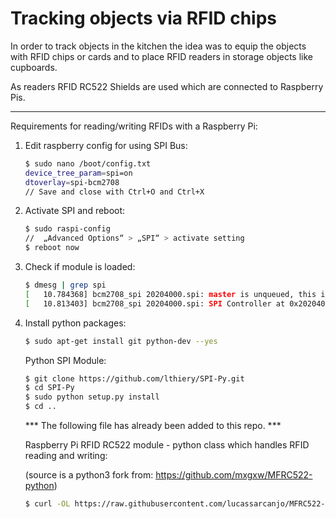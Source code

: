 # Tracking objects via RFID chips

In order to track objects in the kitchen the idea was to equip the objects with RFID chips or cards and to place RFID readers in storage objects like cupboards.

As readers RFID RC522 Shields are used which are connected to Raspberry Pis.  

----------

Requirements for reading/writing RFIDs with a Raspberry Pi:
1.  Edit raspberry config for using SPI Bus:
    ```bash
    $ sudo nano /boot/config.txt
    device_tree_param=spi=on
    dtoverlay=spi-bcm2708
    // Save and close with Ctrl+O and Ctrl+X
    ```
2.  Activate SPI and reboot:
    ```bash
    $ sudo raspi-config
    //  „Advanced Options“ > „SPI“ > activate setting
    $ reboot now
    ```
3. Check if module is loaded:
    ```bash
   $ dmesg | grep spi
   [   10.784368] bcm2708_spi 20204000.spi: master is unqueued, this is deprecated
   [   10.813403] bcm2708_spi 20204000.spi: SPI Controller at 0x20204000 (irq 80)
    ```
4. Install python packages:
   ```bash
   $ sudo apt-get install git python-dev --yes
   ```
   Python SPI Module:
   ```bash
   $ git clone https://github.com/lthiery/SPI-Py.git
   $ cd SPI-Py
   $ sudo python setup.py install
   $ cd ..
   ```
    *** The following file has already been added to this repo. ***
    
    Raspberry Pi RFID RC522 module - python class which handles RFID reading and writing:
    
    (source is a python3 fork from: https://github.com/mxgxw/MFRC522-python)
   ```bash
   $ curl -OL https://raw.githubusercontent.com/lucassarcanjo/MFRC522-python/python3-spi-updates/MFRC522.py
   ```